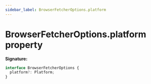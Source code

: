 ```yaml
---
sidebar_label: BrowserFetcherOptions.platform
---
```


# BrowserFetcherOptions.platform property

**Signature:**

```typescript
interface BrowserFetcherOptions {
  platform?: Platform;
}
```
